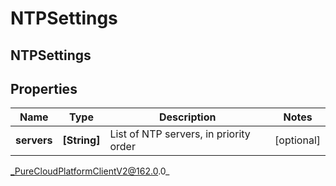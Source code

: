 # NTPSettings

## NTPSettings

## Properties

|Name | Type | Description | Notes|
|------------ | ------------- | ------------- | -------------|
| **servers** | **[String]** | List of NTP servers, in priority order | [optional] |



_PureCloudPlatformClientV2@162.0.0_
